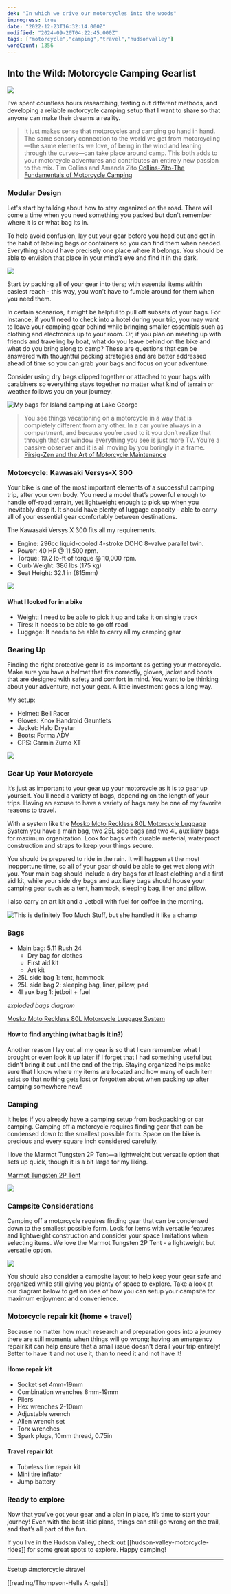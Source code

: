 ```yaml
---
dek: "In which we drive our motorcycles into the woods"
inprogress: true
date: "2022-12-23T16:32:14.000Z"
modified: "2024-09-20T04:22:45.000Z"
tags: ["motorcycle","camping","travel","hudsonvalley"]
wordCount: 1356
---
```

## Into the Wild: Motorcycle Camping Gearlist

![](D8231DDA-80DE-4E33-B72F-200E0B78E999.jpeg)

I've spent countless hours researching, testing out different methods, and developing a reliable motorcycle camping setup that I want to share so that anyone can make their dreams a reality.

>It just makes sense that motorcycles and camping go hand in hand. The same sensory connection to the world we get from motorcycling—the same elements we love, of being in the wind and leaning through the curves—can take place around camp. This both adds to your motorcycle adventures and contributes an entirely new passion to the mix.
>Tim Collins and Amanda Zito [Collins-Zito-The Fundamentals of Motorcycle Camping](Collins-Zito-The%20Fundamentals%20of%20Motorcycle%20Camping.md)

### Modular Design

Let's start by talking about how to stay organized on the road. There will come a time when you need something you packed but don't remember where it is or what bag its in.

To help avoid confusion, lay out your gear before you head out and get in the habit of labeling bags or containers so you can find them when needed. Everything should have precisely one place where it belongs. You should be able to envision that place in your mind’s eye and find it in the dark.

![](https://res.cloudinary.com/ejf/image/upload/v1691608713/Screenshot_2023-08-09_at_3.17.33_PM.png)

Start by packing all of your gear into tiers; with essential items within easiest reach - this way, you won't have to fumble around for them when you need them.

In certain scenarios, it might be helpful to pull off subsets of your bags. For instance, if you’ll need to check into a hotel during your trip, you may want to leave your camping gear behind while bringing smaller essentials such as clothing and electronics up to your room. Or, if you plan on meeting up with friends and traveling by boat, what do you leave behind on the bike and what do you bring along to camp? These are questions that can be answered with thoughtful packing strategies and are better addressed ahead of time so you can grab your bags and focus on your adventure.

Consider using dry bags clipped together or attached to your bags with carabiners so everything stays together no matter what kind of terrain or weather follows you on your journey.

![My bags for Island camping at Lake George](F5B356FA-79CC-4139-8F70-162F31D045F9_1_105_c.jpeg)

>You see things vacationing on a motorcycle in a way that is completely different from any other. In a car you’re always in a compartment, and because you’re used to it you don’t realize that through that car window everything you see is just more TV. You’re a passive observer and it is all moving by you boringly in a frame.
>[Pirsig-Zen and the Art of Motorcycle Maintenance](Pirsig-Zen%20and%20the%20Art%20of%20Motorcycle%20Maintenance.md)

### Motorcycle: Kawasaki Versys-X 300

Your bike is one of the most important elements of a successful camping trip, after your own body. You need a model that’s powerful enough to handle off-road terrain, yet lightweight enough to pick up when you inevitably drop it. It should have plenty of luggage capacity - able to carry all of your essential gear comfortably between destinations.

The Kawasaki Versys X 300 fits all my requirements.

- Engine: 296cc liquid-cooled 4-stroke DOHC 8-valve parallel twin.
- Power: 40 HP @ 11,500 rpm.
- Torque: 19.2 lb-ft of torque @ 10,000 rpm.
- Curb Weight: 386 lbs (175 kg)
- Seat Height: 32.1 in (815mm)

![](ADD924AF-D7C4-4F8B-ABD9-4D7EB4EBF026.jpeg)

#### What I looked for in a bike
- Weight: I need to be able to pick it up and take it on single track
- Tires: It needs to be able to go off road
- Luggage: It needs to be able to carry all my camping gear

### Gearing Up

Finding the right protective gear is as important as getting your motorcycle. Make sure you have a helmet that fits correctly, gloves, jacket and boots that are designed with safety and comfort in mind. You want to be thinking about your adventure, not your gear. A little investment goes a long way.

My setup:

- Helmet: Bell Racer
- Gloves: Knox Handroid Gauntlets
- Jacket: Halo Drystar
- Boots: Forma ADV
- GPS: Garmin Zumo XT

![](6986CDD3-930A-410E-9300-40BD7751A357_1_105_c.jpeg)

### Gear Up Your Motorcycle

It’s just as important to your gear up your motorcycle as it is to gear up yourself. You’ll need a variety of bags, depending on the length of your trips. Having an excuse to have a variety of bags may be one of my favorite reasons to travel.

With a system like the [Mosko Moto Reckless 80L Motorcycle Luggage System](https://moskomoto.com/products/reckless-80l) you have a main bag, two 25L side bags and two 4L auxiliary bags for maximum organization. Look for bags with durable material, waterproof construction and straps to keep your things secure.

You should be prepared to ride in the rain. It will happen at the most inopportune time, so all of your gear should be able to get wet along with you. Your main bag should include a dry bags for at least clothing and a first aid kit, while your side dry bags and auxiliary bags should house your camping gear such as a tent, hammock, sleeping bag, liner and pillow.

I also carry an art kit and a Jetboil with fuel for coffee in the morning.

![This is definitely Too Much Stuff, but she handled it like a champ](EBF62C4D-364E-44F2-9486-691705B62C8A_1_105_c.jpeg)

### Bags
- Main bag: 5.11 Rush 24
	- Dry bag for clothes
	- First aid kit
	- Art kit
- 25L side bag 1: tent, hammock
- 25L side bag 2: sleeping bag, liner, pillow, pad
- 4l aux bag 1: jetboil + fuel

*exploded bags diagram*

[Mosko Moto Reckless 80L Motorcycle Luggage System](https://moskomoto.com/products/reckless-80l)

#### How to find anything (what bag is it in?)

Another reason I lay out all my gear is so that I can remember what I brought or even look it up later if I forget that I had something useful but didn't bring it out until the end of the trip. Staying organized helps make sure that I know where my items are located and how many of each item exist so that nothing gets lost or forgotten about when packing up after camping somewhere new!

### Camping

It helps if you already have a camping setup from backpacking or car camping. Camping off a motorcycle requires finding gear that can be condensed down to the smallest possible form. Space on the bike is precious and every square inch considered carefully.

I love the Marmot Tungsten 2P Tent—a lightweight but versatile option that sets up quick, though it is a bit large for my liking.

[Marmot Tungsten 2P Tent](https://www.rei.com/product/110883/marmot-tungsten-2p-tent-with-footprint)

![](IMG_0010.jpeg)

### Campsite Considerations

Camping off a motorcycle requires finding gear that can be condensed down to the smallest possible form. Look for items with versatile features and lightweight construction and consider your space limitations when selecting items. We love the Marmot Tungsten 2P Tent - a lightweight but versatile option.

![](E1730FDB-741A-4788-AB0E-767EF47B3D63_1_105_c.jpeg)

You should also consider a campsite layout to help keep your gear safe and organized while still giving you plenty of space to explore. Take a look at our diagram below to get an idea of how you can setup your campsite for maximum enjoyment and convenience.

### Motorcycle repair kit (home + travel)

Because no matter how much research and preparation goes into a journey there are still moments when things will go wrong; having an emergency repair kit can help ensure that a small issue doesn't derail your trip entirely! Better to have it and not use it, than to need it and not have it!

#### Home repair kit
- Socket set 4mm-19mm
- Combination wrenches 8mm-19mm
- Pliers
- Hex wrenches 2-10mm
- Adjustable wrench
- Allen wrench set
- Torx wrenches
- Spark plugs, 10mm thread, 0.75in
#### Travel repair kit
- Tubeless tire repair kit
- Mini tire inflator
- Jump battery

### Ready to explore

Now that you’ve got your gear and a plan in place, it’s time to start your journey! Even with the best-laid plans, things can still go wrong on the trail, and that’s all part of the fun.

If you live in the Hudson Valley, check out [[hudson-valley-motorcycle-rides]] for some great spots to explore. Happy camping!

---

#setup #motorcycle #travel

[[reading/Thompson-Hells Angels]]
